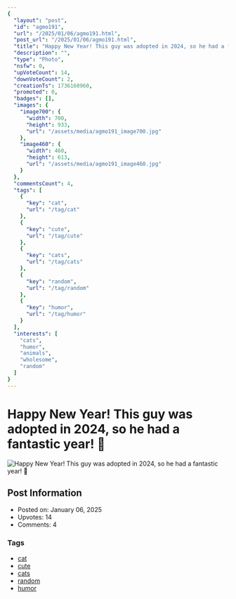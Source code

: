 ```yaml
---
{
  "layout": "post",
  "id": "agmo191",
  "url": "/2025/01/06/agmo191.html",
  "post_url": "/2025/01/06/agmo191.html",
  "title": "Happy New Year! This guy was adopted in 2024, so he had a fantastic year! 💙",
  "description": "",
  "type": "Photo",
  "nsfw": 0,
  "upVoteCount": 14,
  "downVoteCount": 2,
  "creationTs": 1736160960,
  "promoted": 0,
  "badges": [],
  "images": {
    "image700": {
      "width": 700,
      "height": 933,
      "url": "/assets/media/agmo191_image700.jpg"
    },
    "image460": {
      "width": 460,
      "height": 613,
      "url": "/assets/media/agmo191_image460.jpg"
    }
  },
  "commentsCount": 4,
  "tags": [
    {
      "key": "cat",
      "url": "/tag/cat"
    },
    {
      "key": "cute",
      "url": "/tag/cute"
    },
    {
      "key": "cats",
      "url": "/tag/cats"
    },
    {
      "key": "random",
      "url": "/tag/random"
    },
    {
      "key": "humor",
      "url": "/tag/humor"
    }
  ],
  "interests": [
    "cats",
    "humor",
    "animals",
    "wholesome",
    "random"
  ]
}
---
```


# Happy New Year! This guy was adopted in 2024, so he had a fantastic year! 💙

![Happy New Year! This guy was adopted in 2024, so he had a fantastic year! 💙](/assets/media/agmo191_image700.jpg)

## Post Information

- Posted on: January 06, 2025
- Upvotes: 14
- Comments: 4

### Tags

- [cat](/tag/cat)
- [cute](/tag/cute)
- [cats](/tag/cats)
- [random](/tag/random)
- [humor](/tag/humor)
